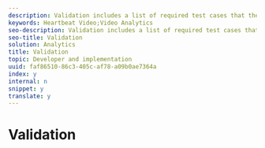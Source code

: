 ```yaml
---
description: Validation includes a list of required test cases that the customer must run through (using Adobe Debug), to submit logs validating a proper implementation. This section also includes expected results for each event and metadata parameter.
keywords: Heartbeat Video;Video Analytics
seo-description: Validation includes a list of required test cases that the customer must run through (using Adobe Debug), to submit logs validating a proper implementation. This section also includes expected results for each event and metadata parameter.
seo-title: Validation
solution: Analytics
title: Validation
topic: Developer and implementation
uuid: faf86510-86c3-405c-af78-a09b0ae7364a
index: y
internal: n
snippet: y
translate: y
---
```


# Validation


